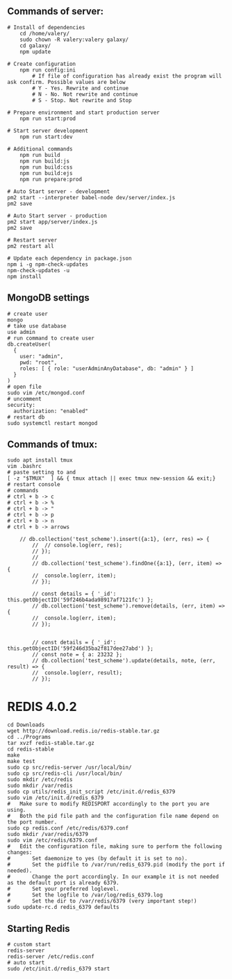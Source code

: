 Commands of server: 
-------------------

```
# Install of dependencies
    cd /home/valery/
    sudo chown -R valery:valery galaxy/
    cd galaxy/
    npm update
```

```
# Create configuration
    npm run config:ini
        # If file of configuration has already exist the program will ask confirm. Possible values are below
        # Y - Yes. Rewrite and continue
        # N - No. Not rewrite and continue
        # S - Stop. Not rewrite and Stop
```

```
# Prepare environment and start production server
    npm run start:prod
```

```
# Start server development
    npm run start:dev
```

```
# Additional commands
    npm run build
    npm run build:js
    npm run build:css
    npm run build:ejs
    npm run prepare:prod
```

```
# Auto Start server - development
pm2 start --interpreter babel-node dev/server/index.js
pm2 save
```

```
# Auto Start server - production
pm2 start app/server/index.js
pm2 save
```

```
# Restart server
pm2 restart all
```

```
# Update each dependency in package.json
npm i -g npm-check-updates
npm-check-updates -u
npm install
```

MongoDB settings
-------

```
# create user
mongo
# take use database
use admin
# run command to create user
db.createUser(
  {
    user: "admin",
    pwd: "root",
    roles: [ { role: "userAdminAnyDatabase", db: "admin" } ]
  }
)
# open file
sudo vim /etc/mongod.conf
# uncomment
security:
  authorization: "enabled"
# restart db
sudo systemctl restart mongod
```

Commands of tmux:
-----------------

```
sudo apt install tmux
vim .bashrc
# paste setting to and
[ -z "$TMUX"  ] && { tmux attach || exec tmux new-session && exit;}
# restart console
# commands
# ctrl + b -> c
# ctrl + b -> %
# ctrl + b -> "
# ctrl + b -> p
# ctrl + b -> n
# ctrl + b -> arrows
```


		// db.collection('test_scheme').insert({a:1}, (err, res) => {
			// 	// console.log(err, res);
			// });
			//
			// db.collection('test_scheme').findOne({a:1}, (err, item) => {
			// 	console.log(err, item);
			// });

			// const details = { '_id': this.getObjectID('59f246b4ada98917af7121fc') };
			// db.collection('test_scheme').remove(details, (err, item) => {
			// 	console.log(err, item);
			// });


			// const details = { '_id': this.getObjectID('59f246d35ba2f817dee27abd') };
			// const note = { a: 23232 };
			// db.collection('test_scheme').update(details, note, (err, result) => {
			// 	console.log(err, result);
			// });
			
			
REDIS 4.0.2
===========

```
cd Downloads
wget http://download.redis.io/redis-stable.tar.gz
cd ../Programs
tar xvzf redis-stable.tar.gz
cd redis-stable
make
make test
sudo cp src/redis-server /usr/local/bin/
sudo cp src/redis-cli /usr/local/bin/
sudo mkdir /etc/redis
sudo mkdir /var/redis
sudo cp utils/redis_init_script /etc/init.d/redis_6379
sudo vim /etc/init.d/redis_6379
#   Make sure to modify REDISPORT accordingly to the port you are using. 
#   Both the pid file path and the configuration file name depend on the port number.
sudo cp redis.conf /etc/redis/6379.conf
sudo mkdir /var/redis/6379
sudo vim /etc/redis/6379.conf
#   Edit the configuration file, making sure to perform the following changes:
#       Set daemonize to yes (by default it is set to no).
#       Set the pidfile to /var/run/redis_6379.pid (modify the port if needed).
#       Change the port accordingly. In our example it is not needed as the default port is already 6379.
#       Set your preferred loglevel.
#       Set the logfile to /var/log/redis_6379.log
#       Set the dir to /var/redis/6379 (very important step!)
sudo update-rc.d redis_6379 defaults
```

Starting Redis
--------------

```
# custom start
redis-server
redis-server /etc/redis.conf
# auto start
sudo /etc/init.d/redis_6379 start
```